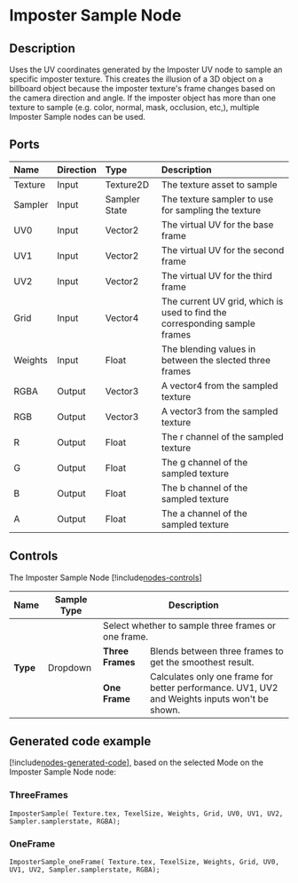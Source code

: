 # Imposter Sample Node

## Description

Uses the UV coordinates generated by the Imposter UV node to sample an specific imposter texture. 
This creates the illusion of a 3D object on a billboard object because the imposter texture's frame changes based on the camera direction and angle.
If the imposter object has more than one texture to sample (e.g. color, normal, mask, occlusion, etc,), multiple Imposter Sample nodes can be used.
## Ports

| Name        | Direction           | Type  | Description |
|:------------ |:-------------|:-----|:---|
| Texture | Input      |    Texture2D | The texture asset to sample |
| Sampler | Input      |    Sampler State | The texture sampler to use for sampling the texture |
| UV0 | Input      |    Vector2 | The virtual UV for the base frame |
| UV1 | Input      |    Vector2 | The virtual UV for the second frame |
| UV2 | Input      |    Vector2 | The virtual UV for the third frame |
| Grid | Input      |    Vector4 | The current UV grid, which is used to find the corresponding sample frames |
| Weights | Input      |    Float | The blending values in between the slected three frames|
| RGBA | Output      |    Vector3 | A vector4 from the sampled texture |
| RGB | Output      |    Vector3 | A vector3 from the sampled texture |
| R | Output      |    Float | The r channel of the sampled texture |
| G | Output      |    Float | The g channel of the sampled texture |
| B | Output      |    Float | The b channel of the sampled texture |
| A | Output      |    Float | The a channel of the sampled texture |

## Controls

The Imposter Sample Node [!include[nodes-controls](./snippets/nodes-controls.md)]

<table>
<thead>
<tr>
<th><strong>Name</strong></th>
<th><strong>Sample Type</strong></th>
<th colspan="2"><strong>Description</strong></th>
</tr>
</thead>
<tbody>
<tr>
<td rowspan="3"><strong>Type</strong></td>
<td rowspan="3">Dropdown</td>
<td colspan="2">Select whether to sample three frames or one frame.</td>
</tr>
<tr>
<td><strong>Three Frames</strong></td>
<td>Blends between three frames to get the smoothest result.</td>
</tr>
<tr>
<td><strong>One Frame</strong></td>
<td>Calculates only one frame for better performance. UV1, UV2 and Weights inputs won't be shown.</td>
</tr>
</tbody>
</table>

## Generated code example

[!include[nodes-generated-code](./snippets/nodes-generated-code.md)], based on the selected Mode on the Imposter Sample Node node:

### ThreeFrames

```
ImposterSample( Texture.tex, TexelSize, Weights, Grid, UV0, UV1, UV2, Sampler.samplerstate, RGBA);
```

### OneFrame

```
ImposterSample_oneFrame( Texture.tex, TexelSize, Weights, Grid, UV0, UV1, UV2, Sampler.samplerstate, RGBA);
```
